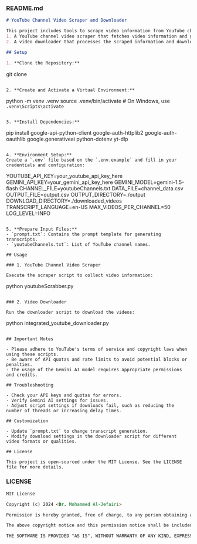 ### README.md

```markdown
# YouTube Channel Video Scraper and Downloader

This project includes tools to scrape video information from YouTube channels and download videos. It consists of two main scripts:
1. A YouTube channel video scraper that fetches video information and generates transcripts.
2. A video downloader that processes the scraped information and downloads the videos.

## Setup

1. **Clone the Repository:**
   ```
   git clone <repository-url>
   ```

2. **Create and Activate a Virtual Environment:**
   ```
   python -m venv .venv
   source .venv/bin/activate  # On Windows, use `.venv\Scripts\activate`
   ```

3. **Install Dependencies:**
   ```
   pip install google-api-python-client google-auth-httplib2 google-auth-oauthlib google.generativeai python-dotenv yt-dlp
   ```

4. **Environment Setup:**
   Create a `.env` file based on the `.env.example` and fill in your credentials and configuration:

   ```
   YOUTUBE_API_KEY=your_youtube_api_key_here
   GEMINI_API_KEY=your_gemini_api_key_here
   GEMINI_MODEL=gemini-1.5-flash
   CHANNEL_FILE=youtubeChannels.txt
   DATA_FILE=channel_data.csv
   OUTPUT_FILE=output.csv
   OUTPUT_DIRECTORY=./output
   DOWNLOAD_DIRECTORY=./downloaded_videos
   TRANSCRIPT_LANGUAGE=en-US
   MAX_VIDEOS_PER_CHANNEL=50
   LOG_LEVEL=INFO
   ```

5. **Prepare Input Files:**
   - `prompt.txt`: Contains the prompt template for generating transcripts.
   - `youtubeChannels.txt`: List of YouTube channel names.

## Usage

### 1. YouTube Channel Video Scraper

Execute the scraper script to collect video information:

```
python youtubeScrabber.py
```

### 2. Video Downloader

Run the downloader script to download the videos:

```
python integrated_youtube_downloader.py
```

## Important Notes

- Please adhere to YouTube's terms of service and copyright laws when using these scripts.
- Be aware of API quotas and rate limits to avoid potential blocks or penalties.
- The usage of the Gemini AI model requires appropriate permissions and credits.

## Troubleshooting

- Check your API keys and quotas for errors.
- Verify Gemini AI settings for issues.
- Adjust script settings if downloads fail, such as reducing the number of threads or increasing delay times.

## Customization

- Update `prompt.txt` to change transcript generation.
- Modify download settings in the downloader script for different video formats or qualities.

## License

This project is open-sourced under the MIT License. See the LICENSE file for more details.
```

### LICENSE

```markdown
MIT License

Copyright (c) 2024 <Dr. Mohammed Al-Jefairi>

Permission is hereby granted, free of charge, to any person obtaining a copy of this software and associated documentation files (the "Software"), to deal in the Software without restriction, including without limitation the rights to use, copy, modify, merge, publish, distribute, sublicense, and/or sell copies of the Software, and to permit persons to whom the Software is furnished to do so, subject to the following conditions:

The above copyright notice and this permission notice shall be included in all copies or substantial portions of the Software.

THE SOFTWARE IS PROVIDED "AS IS", WITHOUT WARRANTY OF ANY KIND, EXPRESS OR IMPLIED, INCLUDING BUT NOT LIMITED TO THE WARRANTIES OF MERCHANTABILITY, FITNESS FOR A PARTICULAR PURPOSE AND NONINFRINGEMENT. IN NO EVENT SHALL THE AUTHORS OR COPYRIGHT HOLDERS BE LIABLE FOR ANY CLAIM, DAMAGES OR OTHER LIABILITY, WHETHER IN AN ACTION OF CONTRACT, TORT OR OTHERWISE, ARISING FROM, OUT OF OR IN CONNECTION WITH THE SOFTWARE OR THE USE OR OTHER DEALINGS IN THE SOFTWARE.
